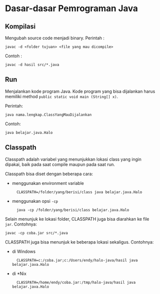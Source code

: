 # Dasar-dasar Pemrograman Java #

## Kompilasi ##

Mengubah source code menjadi binary.
Perintah : 

```
javac -d <folder tujuan> <file yang mau dicompile>
```

Contoh :

```
javac -d hasil src/*.java
```

## Run ##

Menjalankan kode program Java. Kode program yang bisa dijalankan harus memiliki method `public static void main (String[] x)`.

Perintah:

```
java nama.lengkap.ClassYangMauDijalankan
```

Contoh:

```
java belajar.java.Halo
```

## Classpath ##

Classpath adalah variabel yang menunjukkan lokasi class yang ingin dipakai, baik pada saat compile maupun pada saat run.

Classpath bisa diset dengan beberapa cara:

* menggunakan environment variable

        CLASSPATH=/folder/yang/berisi/class java belajar.java.Halo

* menggunakan opsi `-cp`

        java -cp /folder/yang/berisi/class belajar.java.Halo

Selain menunjuk ke lokasi folder, CLASSPATH juga bisa diarahkan ke file `jar`. Contohnya:

```
javac -cp coba.jar src/*.java
```

CLASSPATH juga bisa menunjuk ke beberapa lokasi sekaligus. Contohnya:

* di Windows

        CLASSPATH=c:/coba.jar;c:/Users/endy/halo-java/hasil java belajar.java.Halo

* di *Nix

        CLASSPATH=/home/endy/coba.jar:/tmp/halo-java/hasil java belajar.java.Halo

